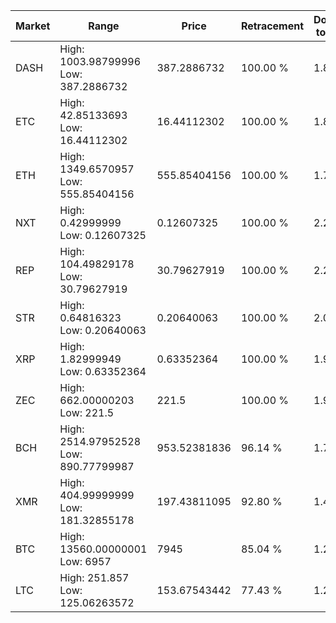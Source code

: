 | Market | Range | Price| Retracement | Doubles to 50% |
| --- | --- | --- | --- | --- |
| DASH | High: 1003.98799996<br />Low: 387.2886732 | 387.2886732 | 100.00 % | 1.80 |
| ETC | High: 42.85133693<br />Low: 16.44112302 | 16.44112302 | 100.00 % | 1.80 |
| ETH | High: 1349.6570957<br />Low: 555.85404156 | 555.85404156 | 100.00 % | 1.71 |
| NXT | High: 0.42999999<br />Low: 0.12607325 | 0.12607325 | 100.00 % | 2.21 |
| REP | High: 104.49829178<br />Low: 30.79627919 | 30.79627919 | 100.00 % | 2.20 |
| STR | High: 0.64816323<br />Low: 0.20640063 | 0.20640063 | 100.00 % | 2.07 |
| XRP | High: 1.82999949<br />Low: 0.63352364 | 0.63352364 | 100.00 % | 1.94 |
| ZEC | High: 662.00000203<br />Low: 221.5 | 221.5 | 100.00 % | 1.99 |
| BCH | High: 2514.97952528<br />Low: 890.77799987 | 953.52381836 | 96.14 % | 1.79 |
| XMR | High: 404.99999999<br />Low: 181.32855178 | 197.43811095 | 92.80 % | 1.48 |
| BTC | High: 13560.00000001<br />Low: 6957 | 7945 | 85.04 % | 1.29 |
| LTC | High: 251.857<br />Low: 125.06263572 | 153.67543442 | 77.43 % | 1.23 |
